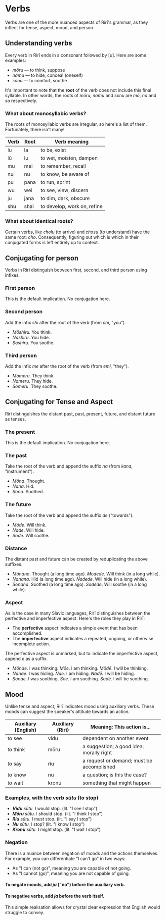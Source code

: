 
# Verbs

Verbs are one of the more nuanced aspects of Rirī's grammar, as they inflect for tense, aspect, mood, and person.

## Understanding verbs

Every verb in Rirī ends in a consonant followed by [u]. Here are some examples:

- *mōru* — to think, suppose
- *namu* — to hide, conceal (oneself)
- *sonu* — to comfort, soothe

It's important to note that the **root** of the verb does not include this final syllable. In other words, the roots of *mōru*, *namu* and *sonu* are *mō*, *na* and *so* respectively.

### What about monosyllabic verbs?

The roots of monosyllabic verbs are irregular, so here's a list of them. Fortunately, there isn't many!

| **Verb** | **Root** | **Verb meaning**                 |
|----------|----------|-----------------------------|
| lu       | la       | to be, exist                |
| lū       | lu       | to wet, moisten, dampen     |
| mu       | mei      | to remember, recall         |
| nu       | nu       | to know, be aware of        |
|  pu      | pana     | to run, sprint              |
| wu       | wei      | to see, view, discern       |
| ju       | jana     | to dim, dark, obscure       |
| shu      | shai     | to develop, work on, refine |

### What about identical roots?

Certain verbs, like *cholu* (to arrive) and *chosu* (to understand) have the same root: *cho*. Consequently, figuring out which is which in their conjugated forms is left entirely up to context. 

## Conjugating for person

Verbs in Rirī distinguish between first, second, and third person using infixes.

### First person
This is the default implication. No conjugation here.

### Second person

Add the infix *shi* after the root of the verb (from *chi*, "you").

- *Mōshiru.* You think.
- *Nashiru*. You hide.
- *Soshiru*. You soothe.

### Third person

Add the infix *me* after the root of the verb (from *emi*, "they").

- *Mōmeru*. They think.
- *Nameru*. They hide.
- *Someru*. They soothe.

## Conjugating for Tense and Aspect

Rirī distinguishes the distant past, past, present, future, and distant future as tenses.

### The present
This is the default implication. No conjugation here.

### The past

Take the root of the verb and append the suffix *na* (from *kana*, "instrument").

- *Mōna*. Thought.
- *Nana*. Hid.
- *Sona*. Soothed.

### The future

Take the root of  the verb and append the suffix *de* ("towards").

- *Mōde*. Will think.
- *Nade*. Will hide.
- *Sode.* Will soothe.

### Distance

The distant past and future can be created by reduplicating the above suffixes.

- *Mōnana*. Thought (a long time ago). *Modede*. Will think (in a long while).
- *Nanana*. Hid (a long time ago). *Nadede*. Will hide (in a long while).
- *Sonana*. Soothed (a long time ago). *Sodede*. Will soothe (in a long while).

### Aspect

As is the case in many Slavic languages, Rirī distinguishes between the perfective and imperfective aspect. Here's the roles they play in Rirī:

- The **perfective** aspect indicates a simple event that has been accomplished.
- The **imperfective** aspect indicates a repeated, ongoing, or otherwise incomplete action.

The perfective aspect is unmarked, but to indicate the imperfective aspect, append *e* as a suffix.

- *Mōnae*. I was thinking. *Mōe*. I am thinking. *Mōdē*. I will be thinking.
- *Nanae*. I was hiding. *Nae.* I am hiding. *Nadē*. I will be hiding.
- *Sonae*. I was soothing. *Soe*. I am soothing. *Sodē*. I will be soothing.

## Mood

Unlike tense and aspect, Rirī indicates mood using auxiliary verbs. These moods can suggest the speaker's attitude towards an action. 

| **Auxiliary (English)** | **Auxiliary (Rirī)** | **Meaning: This action is...**            |
|-------------------------|----------------------|-------------------------------------------|
| to see                  | vidu                 | dependent on another event                |
| to think                | mōru                 | a suggestion; a good idea; morally right  |
| to say                  | riu                  | a request or demand; must be accomplished |
| to know                 | nu                   | a question; is this the case?             |
| to wait                 | kronu                | something that might happen               |

### Examples, with the verb *sūtu* (to stop)

- ***Vidu** sūtu.* I would stop. (lit. "I see I stop")
- ***Mōru** sūtu.* I should stop. (lit. "I think I stop")
- ***Riu** sūtu.* I must stop. (lit. "I say I stop")
- ***Nu** sūtu.* I stop? (lit. "I know I stop")
- ***Kronu** sūtu.* I might stop. (lit. "I wait I stop")

### Negation

There is a nuance between negation of moods and the actions themselves. For example, you can differentiate "I can't go" in two ways:

- As "I can (not go)", meaning you are capable of not going.
- As "I cannot (go)", meaning you are not capable of going.

#### To negate moods, add *ja* ("no") before the auxiliary verb.
#### To negative verbs, add *ja* before the verb itself.

This simple realisation allows for crystal clear expression that English would struggle to convey.
